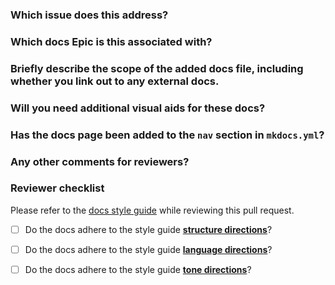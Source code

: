 ### Which issue does this address?


### Which docs Epic is this associated with?


### Briefly describe the scope of the added docs file, including whether you link out to any external docs.
<!-- If you are adding more than one docs file, how are they related to one another?-->
<!-- Are you adding any visual aids? Or, see next section if you think these docs would benefit from viz. -->


### Will you need additional visual aids for these docs?



### Has the docs page been added to the `nav` section in `mkdocs.yml`?



### Any other comments for reviewers?



### Reviewer checklist

Please refer to the [docs style guide](https://github.com/AlexsLemonade/OpenScPCA-analysis/blob/main/docs/general-style-guide.md) while reviewing this pull request.

- [ ] Do the docs adhere to the style guide [**structure directions**](https://github.com/AlexsLemonade/OpenScPCA-analysis/blob/main/docs/general-style-guide.md#structure)?
- [ ] Do the docs adhere to the style guide [**language directions**](https://github.com/AlexsLemonade/OpenScPCA-analysis/blob/main/docs/general-style-guide.md#structure)?
- [ ] Do the docs adhere to the style guide [**tone directions**](https://github.com/AlexsLemonade/OpenScPCA-analysis/blob/main/docs/general-style-guide.md#tone)?

